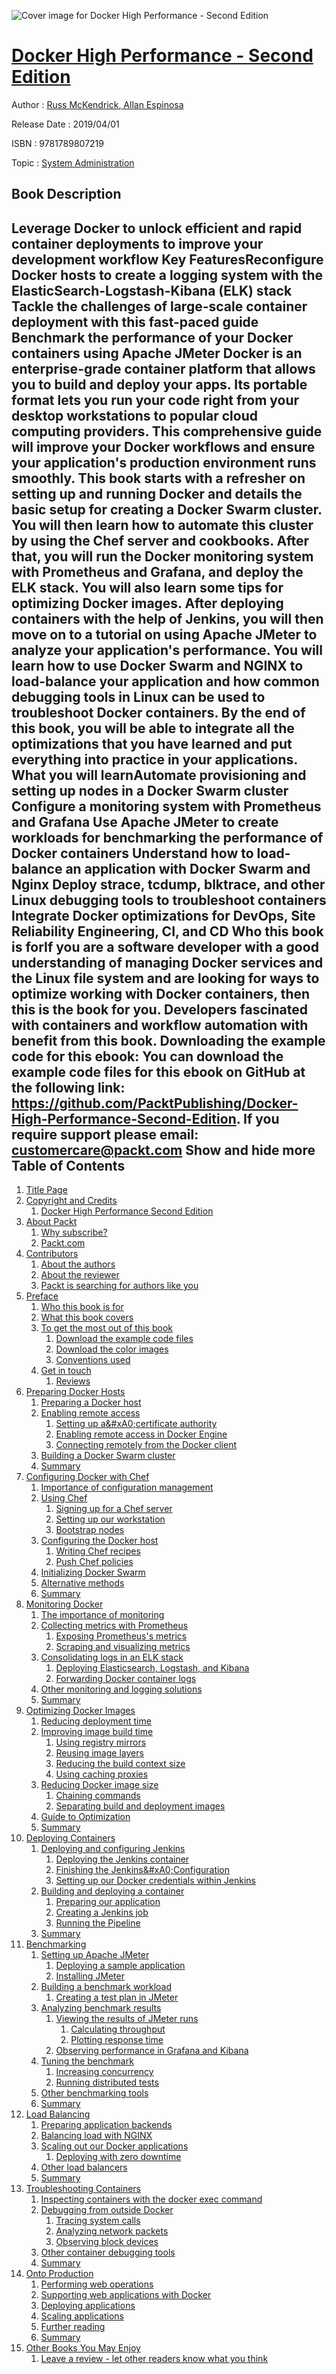 ![Cover image for Docker High Performance - Second Edition](https://imgdetail.ebookreading.net/cover/cover/20200215/EB9781789807219.jpg)

[Docker High Performance - Second Edition](https://ebookreading.net/view/book/Docker+High+Performance+-+Second+Edition-EB9781789807219_1.html "Docker High Performance - Second Edition")
====================================================================================================================

Author : [Russ McKendrick](https://ebookreading.net/search/author/Russ+McKendrick),[ Allan Espinosa](https://ebookreading.net/search/author/+Allan+Espinosa)

Release Date : 2019/04/01

ISBN : 9781789807219

Topic : [System Administration](https://ebookreading.net/search/category/system-administration)

Book Description
-----------------

 Leverage Docker to unlock efficient and rapid container deployments to improve your development workflow
Key FeaturesReconfigure Docker hosts to create a logging system with the ElasticSearch-Logstash-Kibana (ELK) stack Tackle the challenges of large-scale container deployment with this fast-paced guide Benchmark the performance of your Docker containers using Apache JMeter Docker is an enterprise-grade container platform that allows you to build and deploy your apps. Its portable format lets you run your code right from your desktop workstations to popular cloud computing providers. This comprehensive guide will improve your Docker workflows and ensure your application's production environment runs smoothly. 
This book starts with a refresher on setting up and running Docker and details the basic setup for creating a Docker Swarm cluster. You will then learn how to automate this cluster by using the Chef server and cookbooks. After that, you will run the Docker monitoring system with Prometheus and Grafana, and deploy the ELK stack. You will also learn some tips for optimizing Docker images. 
After deploying containers with the help of Jenkins, you will then move on to a tutorial on using Apache JMeter to analyze your application's performance. You will learn how to use Docker Swarm and NGINX to load-balance your application and how common debugging tools in Linux can be used to troubleshoot Docker containers. 
By the end of this book, you will be able to integrate all the optimizations that you have learned and put everything into practice in your applications. 
What you will learnAutomate provisioning and setting up nodes in a Docker Swarm cluster Configure a monitoring system with Prometheus and Grafana Use Apache JMeter to create workloads for benchmarking the performance of Docker containers Understand how to load-balance an application with Docker Swarm and Nginx Deploy strace, tcdump, blktrace, and other Linux debugging tools to troubleshoot containers Integrate Docker optimizations for DevOps, Site Reliability Engineering, CI, and CD Who this book is forIf you are a software developer with a good understanding of managing Docker services and the Linux file system and are looking for ways to optimize working with Docker containers, then this is the book for you. Developers fascinated with containers and workflow automation with benefit from this book.
Downloading the example code for this ebook: You can download the example code files for this ebook on GitHub at the following link: https://github.com/PacktPublishing/Docker-High-Performance-Second-Edition. If you require support please email: customercare@packt.com
        Show and hide more                
Table of Contents
-----------------

1. [Title Page](https://ebookreading.net/view/book/Docker+High+Performance+-+Second+Edition-EB9781789807219_2.html)
1. [Copyright and Credits](https://ebookreading.net/view/book/Docker+High+Performance+-+Second+Edition-EB9781789807219_3.html)
    1. [Docker High Performance Second Edition](https://ebookreading.net/view/book/Docker+High+Performance+-+Second+Edition-EB9781789807219_4.html)
1. [About Packt](https://ebookreading.net/view/book/Docker+High+Performance+-+Second+Edition-EB9781789807219_5.html)
    1. [Why subscribe?](https://ebookreading.net/view/book/Docker+High+Performance+-+Second+Edition-EB9781789807219_6.html)
    1. [Packt.com](https://ebookreading.net/view/book/Docker+High+Performance+-+Second+Edition-EB9781789807219_7.html)
1. [Contributors](https://ebookreading.net/view/book/Docker+High+Performance+-+Second+Edition-EB9781789807219_8.html)
    1. [About the authors](https://ebookreading.net/view/book/Docker+High+Performance+-+Second+Edition-EB9781789807219_9.html)
    1. [About the reviewer](https://ebookreading.net/view/book/Docker+High+Performance+-+Second+Edition-EB9781789807219_10.html)
    1. [Packt is searching for authors like you](https://ebookreading.net/view/book/Docker+High+Performance+-+Second+Edition-EB9781789807219_11.html)
1. [Preface](https://ebookreading.net/view/book/Docker+High+Performance+-+Second+Edition-EB9781789807219_13.html)
    1. [Who this book is for](https://ebookreading.net/view/book/Docker+High+Performance+-+Second+Edition-EB9781789807219_14.html)
    1. [What this book covers](https://ebookreading.net/view/book/Docker+High+Performance+-+Second+Edition-EB9781789807219_15.html)
    1. [To get the most out of this book](https://ebookreading.net/view/book/Docker+High+Performance+-+Second+Edition-EB9781789807219_16.html)
        1. [Download the example code files](https://ebookreading.net/view/book/Docker+High+Performance+-+Second+Edition-EB9781789807219_17.html)
        1. [Download the color images](https://ebookreading.net/view/book/Docker+High+Performance+-+Second+Edition-EB9781789807219_18.html)
        1. [Conventions used](https://ebookreading.net/view/book/Docker+High+Performance+-+Second+Edition-EB9781789807219_19.html)
    1. [Get in touch](https://ebookreading.net/view/book/Docker+High+Performance+-+Second+Edition-EB9781789807219_20.html)
        1. [Reviews](https://ebookreading.net/view/book/Docker+High+Performance+-+Second+Edition-EB9781789807219_21.html)
1. [Preparing Docker Hosts](https://ebookreading.net/view/book/Docker+High+Performance+-+Second+Edition-EB9781789807219_22.html)
    1. [Preparing a Docker host](https://ebookreading.net/view/book/Docker+High+Performance+-+Second+Edition-EB9781789807219_23.html)
    1. [Enabling remote access](https://ebookreading.net/view/book/Docker+High+Performance+-+Second+Edition-EB9781789807219_24.html)
        1. [Setting up a&amp;#xA0;certificate authority](https://ebookreading.net/view/book/Docker+High+Performance+-+Second+Edition-EB9781789807219_25.html)
        1. [Enabling remote access in Docker Engine](https://ebookreading.net/view/book/Docker+High+Performance+-+Second+Edition-EB9781789807219_26.html)
        1. [Connecting remotely from the Docker client](https://ebookreading.net/view/book/Docker+High+Performance+-+Second+Edition-EB9781789807219_27.html)
    1. [Building a Docker Swarm cluster](https://ebookreading.net/view/book/Docker+High+Performance+-+Second+Edition-EB9781789807219_28.html)
    1. [Summary](https://ebookreading.net/view/book/Docker+High+Performance+-+Second+Edition-EB9781789807219_29.html)
1. [Configuring Docker with Chef](https://ebookreading.net/view/book/Docker+High+Performance+-+Second+Edition-EB9781789807219_30.html)
    1. [Importance of configuration management](https://ebookreading.net/view/book/Docker+High+Performance+-+Second+Edition-EB9781789807219_31.html)
    1. [Using Chef](https://ebookreading.net/view/book/Docker+High+Performance+-+Second+Edition-EB9781789807219_32.html)
        1. [Signing up for a Chef server](https://ebookreading.net/view/book/Docker+High+Performance+-+Second+Edition-EB9781789807219_33.html)
        1. [Setting up our workstation](https://ebookreading.net/view/book/Docker+High+Performance+-+Second+Edition-EB9781789807219_34.html)
        1. [Bootstrap nodes](https://ebookreading.net/view/book/Docker+High+Performance+-+Second+Edition-EB9781789807219_35.html)
    1. [Configuring the Docker host](https://ebookreading.net/view/book/Docker+High+Performance+-+Second+Edition-EB9781789807219_36.html)
        1. [Writing Chef recipes](https://ebookreading.net/view/book/Docker+High+Performance+-+Second+Edition-EB9781789807219_37.html)
        1. [Push Chef policies](https://ebookreading.net/view/book/Docker+High+Performance+-+Second+Edition-EB9781789807219_38.html)
    1. [Initializing Docker Swarm](https://ebookreading.net/view/book/Docker+High+Performance+-+Second+Edition-EB9781789807219_39.html)
    1. [Alternative methods](https://ebookreading.net/view/book/Docker+High+Performance+-+Second+Edition-EB9781789807219_40.html)
    1. [Summary](https://ebookreading.net/view/book/Docker+High+Performance+-+Second+Edition-EB9781789807219_41.html)
1. [Monitoring Docker](https://ebookreading.net/view/book/Docker+High+Performance+-+Second+Edition-EB9781789807219_42.html)
    1. [The importance of monitoring](https://ebookreading.net/view/book/Docker+High+Performance+-+Second+Edition-EB9781789807219_43.html)
    1. [Collecting metrics with Prometheus](https://ebookreading.net/view/book/Docker+High+Performance+-+Second+Edition-EB9781789807219_44.html)
        1. [Exposing Prometheus&#39;s metrics](https://ebookreading.net/view/book/Docker+High+Performance+-+Second+Edition-EB9781789807219_45.html)
        1. [Scraping and visualizing metrics](https://ebookreading.net/view/book/Docker+High+Performance+-+Second+Edition-EB9781789807219_46.html)
    1. [Consolidating logs in an ELK stack](https://ebookreading.net/view/book/Docker+High+Performance+-+Second+Edition-EB9781789807219_47.html)
        1. [Deploying Elasticsearch, Logstash, and Kibana](https://ebookreading.net/view/book/Docker+High+Performance+-+Second+Edition-EB9781789807219_48.html)
        1. [Forwarding Docker container logs](https://ebookreading.net/view/book/Docker+High+Performance+-+Second+Edition-EB9781789807219_49.html)
    1. [Other monitoring and logging solutions](https://ebookreading.net/view/book/Docker+High+Performance+-+Second+Edition-EB9781789807219_50.html)
    1. [Summary](https://ebookreading.net/view/book/Docker+High+Performance+-+Second+Edition-EB9781789807219_51.html)
1. [Optimizing Docker Images](https://ebookreading.net/view/book/Docker+High+Performance+-+Second+Edition-EB9781789807219_52.html)
    1. [Reducing deployment time](https://ebookreading.net/view/book/Docker+High+Performance+-+Second+Edition-EB9781789807219_53.html)
    1. [Improving image build time](https://ebookreading.net/view/book/Docker+High+Performance+-+Second+Edition-EB9781789807219_54.html)
        1. [Using registry mirrors](https://ebookreading.net/view/book/Docker+High+Performance+-+Second+Edition-EB9781789807219_55.html)
        1. [Reusing image layers](https://ebookreading.net/view/book/Docker+High+Performance+-+Second+Edition-EB9781789807219_56.html)
        1. [Reducing the build context size](https://ebookreading.net/view/book/Docker+High+Performance+-+Second+Edition-EB9781789807219_57.html)
        1. [Using caching proxies](https://ebookreading.net/view/book/Docker+High+Performance+-+Second+Edition-EB9781789807219_58.html)
    1. [Reducing Docker image size](https://ebookreading.net/view/book/Docker+High+Performance+-+Second+Edition-EB9781789807219_59.html)
        1. [Chaining commands](https://ebookreading.net/view/book/Docker+High+Performance+-+Second+Edition-EB9781789807219_60.html)
        1. [Separating build and deployment images](https://ebookreading.net/view/book/Docker+High+Performance+-+Second+Edition-EB9781789807219_61.html)
    1. [Guide to Optimization](https://ebookreading.net/view/book/Docker+High+Performance+-+Second+Edition-EB9781789807219_62.html)
    1. [Summary](https://ebookreading.net/view/book/Docker+High+Performance+-+Second+Edition-EB9781789807219_63.html)
1. [Deploying Containers](https://ebookreading.net/view/book/Docker+High+Performance+-+Second+Edition-EB9781789807219_64.html)
    1. [Deploying and configuring Jenkins](https://ebookreading.net/view/book/Docker+High+Performance+-+Second+Edition-EB9781789807219_65.html)
        1. [Deploying the Jenkins container](https://ebookreading.net/view/book/Docker+High+Performance+-+Second+Edition-EB9781789807219_66.html)
        1. [Finishing the Jenkins&amp;#xA0;Configuration](https://ebookreading.net/view/book/Docker+High+Performance+-+Second+Edition-EB9781789807219_67.html)
        1. [Setting up our Docker credentials within Jenkins](https://ebookreading.net/view/book/Docker+High+Performance+-+Second+Edition-EB9781789807219_68.html)
    1. [Building and deploying a container](https://ebookreading.net/view/book/Docker+High+Performance+-+Second+Edition-EB9781789807219_69.html)
        1. [Preparing our application](https://ebookreading.net/view/book/Docker+High+Performance+-+Second+Edition-EB9781789807219_70.html)
        1. [Creating a Jenkins job](https://ebookreading.net/view/book/Docker+High+Performance+-+Second+Edition-EB9781789807219_71.html)
        1. [Running the Pipeline](https://ebookreading.net/view/book/Docker+High+Performance+-+Second+Edition-EB9781789807219_72.html)
    1. [Summary](https://ebookreading.net/view/book/Docker+High+Performance+-+Second+Edition-EB9781789807219_73.html)
1. [Benchmarking](https://ebookreading.net/view/book/Docker+High+Performance+-+Second+Edition-EB9781789807219_74.html)
    1. [Setting up Apache JMeter](https://ebookreading.net/view/book/Docker+High+Performance+-+Second+Edition-EB9781789807219_75.html)
        1. [Deploying a sample application](https://ebookreading.net/view/book/Docker+High+Performance+-+Second+Edition-EB9781789807219_76.html)
        1. [Installing JMeter](https://ebookreading.net/view/book/Docker+High+Performance+-+Second+Edition-EB9781789807219_77.html)
    1. [Building a benchmark workload](https://ebookreading.net/view/book/Docker+High+Performance+-+Second+Edition-EB9781789807219_78.html)
        1. [Creating a test plan in JMeter](https://ebookreading.net/view/book/Docker+High+Performance+-+Second+Edition-EB9781789807219_79.html)
    1. [Analyzing benchmark results](https://ebookreading.net/view/book/Docker+High+Performance+-+Second+Edition-EB9781789807219_80.html)
        1. [Viewing the results of JMeter runs](https://ebookreading.net/view/book/Docker+High+Performance+-+Second+Edition-EB9781789807219_81.html)
            1. [Calculating throughput](https://ebookreading.net/view/book/Docker+High+Performance+-+Second+Edition-EB9781789807219_82.html)
            1. [Plotting response time](https://ebookreading.net/view/book/Docker+High+Performance+-+Second+Edition-EB9781789807219_83.html)
        1. [Observing performance in Grafana and Kibana](https://ebookreading.net/view/book/Docker+High+Performance+-+Second+Edition-EB9781789807219_84.html)
    1. [Tuning the benchmark](https://ebookreading.net/view/book/Docker+High+Performance+-+Second+Edition-EB9781789807219_85.html)
        1. [Increasing concurrency](https://ebookreading.net/view/book/Docker+High+Performance+-+Second+Edition-EB9781789807219_86.html)
        1. [Running distributed tests](https://ebookreading.net/view/book/Docker+High+Performance+-+Second+Edition-EB9781789807219_87.html)
    1. [Other benchmarking tools](https://ebookreading.net/view/book/Docker+High+Performance+-+Second+Edition-EB9781789807219_88.html)
    1. [Summary](https://ebookreading.net/view/book/Docker+High+Performance+-+Second+Edition-EB9781789807219_89.html)
1. [Load Balancing](https://ebookreading.net/view/book/Docker+High+Performance+-+Second+Edition-EB9781789807219_90.html)
    1. [Preparing application backends](https://ebookreading.net/view/book/Docker+High+Performance+-+Second+Edition-EB9781789807219_91.html)
    1. [Balancing load with NGINX](https://ebookreading.net/view/book/Docker+High+Performance+-+Second+Edition-EB9781789807219_92.html)
    1. [Scaling out our Docker applications](https://ebookreading.net/view/book/Docker+High+Performance+-+Second+Edition-EB9781789807219_93.html)
        1. [Deploying with zero downtime](https://ebookreading.net/view/book/Docker+High+Performance+-+Second+Edition-EB9781789807219_94.html)
    1. [Other load balancers](https://ebookreading.net/view/book/Docker+High+Performance+-+Second+Edition-EB9781789807219_95.html)
    1. [Summary](https://ebookreading.net/view/book/Docker+High+Performance+-+Second+Edition-EB9781789807219_96.html)
1. [Troubleshooting Containers](https://ebookreading.net/view/book/Docker+High+Performance+-+Second+Edition-EB9781789807219_97.html)
    1. [Inspecting containers with the docker exec command](https://ebookreading.net/view/book/Docker+High+Performance+-+Second+Edition-EB9781789807219_98.html)
    1. [Debugging from outside Docker](https://ebookreading.net/view/book/Docker+High+Performance+-+Second+Edition-EB9781789807219_99.html)
        1. [Tracing system calls](https://ebookreading.net/view/book/Docker+High+Performance+-+Second+Edition-EB9781789807219_100.html)
        1. [Analyzing network packets](https://ebookreading.net/view/book/Docker+High+Performance+-+Second+Edition-EB9781789807219_101.html)
        1. [Observing block devices](https://ebookreading.net/view/book/Docker+High+Performance+-+Second+Edition-EB9781789807219_102.html)
    1. [Other container debugging tools](https://ebookreading.net/view/book/Docker+High+Performance+-+Second+Edition-EB9781789807219_103.html)
    1. [Summary](https://ebookreading.net/view/book/Docker+High+Performance+-+Second+Edition-EB9781789807219_104.html)
1. [Onto Production](https://ebookreading.net/view/book/Docker+High+Performance+-+Second+Edition-EB9781789807219_105.html)
    1. [Performing web operations](https://ebookreading.net/view/book/Docker+High+Performance+-+Second+Edition-EB9781789807219_106.html)
    1. [Supporting web applications with Docker](https://ebookreading.net/view/book/Docker+High+Performance+-+Second+Edition-EB9781789807219_107.html)
    1. [Deploying applications](https://ebookreading.net/view/book/Docker+High+Performance+-+Second+Edition-EB9781789807219_108.html)
    1. [Scaling applications](https://ebookreading.net/view/book/Docker+High+Performance+-+Second+Edition-EB9781789807219_109.html)
    1. [Further reading](https://ebookreading.net/view/book/Docker+High+Performance+-+Second+Edition-EB9781789807219_110.html)
    1. [Summary](https://ebookreading.net/view/book/Docker+High+Performance+-+Second+Edition-EB9781789807219_111.html)
1. [Other Books You May Enjoy](https://ebookreading.net/view/book/Docker+High+Performance+-+Second+Edition-EB9781789807219_112.html)
    1. [Leave a review - let other readers know what you think](https://ebookreading.net/view/book/Docker+High+Performance+-+Second+Edition-EB9781789807219_113.html)
